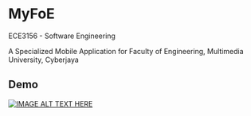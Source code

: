 # MyFoE

ECE3156 - Software Engineering 

A Specialized Mobile Application for Faculty of Engineering, Multimedia University, Cyberjaya

## Demo 

[![IMAGE ALT TEXT HERE](https://img.youtube.com/vi/-3FJ7IQsahA/0.jpg)](https://www.youtube.com/watch?v=-3FJ7IQsahA)





